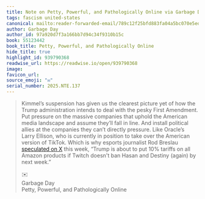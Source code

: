 ```yaml
---
title: Note on Petty, Powerful, and Pathologically Online via Garbage Day
tags: fascism united-states
canonical: mailto:reader-forwarded-email/789c12f25bfd883fa04a5bc070e5edc4
author: Garbage Day
author_id: 97a920d7f3a166bb7d94c34f9310b15c
book: 55123442
book_title: Petty, Powerful, and Pathologically Online
hide_title: true
highlight_id: 939790368
readwise_url: https://readwise.io/open/939790368
image:
favicon_url:
source_emoji: "✉️"
serial_number: 2025.NTE.137
---
```

> Kimmel’s suspension has given us the clearest picture yet of how the Trump administration intends to deal with the pesky First Amendment. Put pressure on the massive companies that uphold the American media landscape and assume they’ll fall in line. And install political allies at the companies they can’t directly pressure. Like Oracle’s Larry Ellison, who is currently in position to take over the American version of TikTok. Which is why esports journalist Rod Breslau [speculated on X](https://link.mail.beehiiv.com/ss/c/u001._-qCIiYyp6dD21H99lwa0h-3PuDkcMiBY8gbU6TQUb-5Qh7ck1NZyUboOgpvFo8OPcrNy03Ztdznco3KydPXbJXY9Ewz3uffVDQ-EvGIRMpeLOG6JsaUOubr-5Dp50wUKc59WBkQfRxUWsfwlwFUCSlKO0dYx_C7IRVU96Je8nndxbKFq_uotpXBW5x3mRHvFsfdVOwcQn0JdCFeCM-_MnfQz_1Pn-AuJpdQxR6ANlThbcqSKw7Xpa9izhqx5f7WptNuqitECApG5b4fYEqtwmCWj9tryzSaIv2UrDJF2us/4k1/bU3W7x8eRNKhhKpVWbqPFQ/h12/h001.oCiGP5pBwf-omZnrOMdO6uOI3YSRXZ4kWRu7HxALEOc) this week, “Trump is about to put 10% tariffs on all Amazon products if Twitch doesn't ban Hasan and Destiny (again) by next week.”
> <div class="quoteback-footer"><div class="quoteback-avatar"><span class="mini-emoji"> ✉️</span></div><div class="quoteback-metadata"><div class="metadata-inner"><span style="display:none">FROM:</span><div aria-label="Garbage Day" class="quoteback-author"> Garbage Day</div><div aria-label="Petty, Powerful, and Pathologically Online" class="quoteback-title"> Petty, Powerful, and Pathologically Online</div></div></div></div>